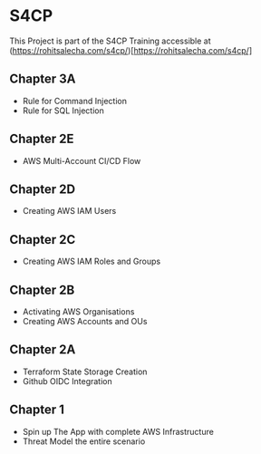 # S4CP 

This Project is part of the S4CP Training accessible at (https://rohitsalecha.com/s4cp/)[https://rohitsalecha.com/s4cp/]

## Chapter 3A

- Rule for Command Injection
- Rule for SQL Injection

## Chapter 2E

- AWS Multi-Account CI/CD Flow

## Chapter 2D

- Creating AWS IAM Users

## Chapter 2C

- Creating AWS IAM Roles and Groups

## Chapter 2B

- Activating AWS Organisations
- Creating AWS Accounts and OUs

## Chapter 2A

- Terraform State Storage Creation
- Github OIDC Integration

## Chapter 1

- Spin up The App with complete AWS Infrastructure
- Threat Model the entire scenario